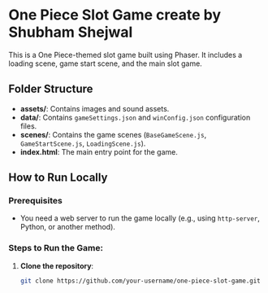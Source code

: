 # One Piece Slot Game create by Shubham Shejwal

This is a One Piece-themed slot game built using Phaser. It includes a loading scene, game start scene, and the main slot game.

## Folder Structure

- **assets/**: Contains images and sound assets.
- **data/**: Contains `gameSettings.json` and `winConfig.json` configuration files.
- **scenes/**: Contains the game scenes (`BaseGameScene.js`, `GameStartScene.js`, `LoadingScene.js`).
- **index.html**: The main entry point for the game.

## How to Run Locally

### Prerequisites

- You need a web server to run the game locally (e.g., using `http-server`, Python, or another method).

### Steps to Run the Game:

1. **Clone the repository**:
   ```bash
   git clone https://github.com/your-username/one-piece-slot-game.git
   ```
